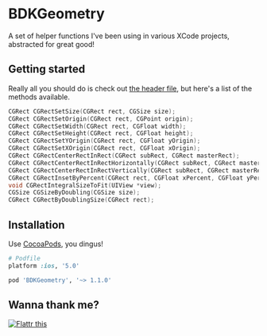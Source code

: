 # BDKGeometry

A set of helper functions I've been using in various XCode projects, abstracted for great good!

## Getting started

Really all you should do is check out [the header file][0], but here's a list of the methods available.

``` objective-c
CGRect CGRectSetSize(CGRect rect, CGSize size);
CGRect CGRectSetOrigin(CGRect rect, CGPoint origin);
CGRect CGRectSetWidth(CGRect rect, CGFloat width);
CGRect CGRectSetHeight(CGRect rect, CGFloat height);
CGRect CGRectSetYOrigin(CGRect rect, CGFloat yOrigin);
CGRect CGRectSetXOrigin(CGRect rect, CGFloat xOrigin);
CGRect CGRectCenterRectInRect(CGRect subRect, CGRect masterRect);
CGRect CGRectCenterRectInRectHorizontally(CGRect subRect, CGRect masterRect);
CGRect CGRectCenterRectInRectVertically(CGRect subRect, CGRect masterRect);
CGRect CGRectInsetByPercent(CGRect rect, CGFloat xPercent, CGFloat yPercent);
void CGRectIntegralSizeToFit(UIView *view);
CGSize CGSizeByDoubling(CGSize size);
CGRect CGRectByDoublingSize(CGRect rect);
```

## Installation

Use [CocoaPods][1], you dingus!

``` ruby
# Podfile
platform :ios, '5.0'

pod 'BDKGeometry', '~> 1.1.0'
```

## Wanna thank me?

<a href="http://flattr.com/thing/1136808/" target="_blank">
<img src="http://api.flattr.com/button/flattr-badge-large.png" alt="Flattr this" title="Flattr this" border="0" /></a>

[0]:     https://github.com/kreeger/BDKGeometry/blob/master/BDKGeometry.h
[1]:     http://cocoapods.org